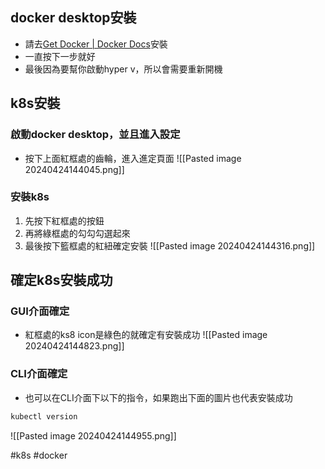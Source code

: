 ## docker desktop安裝

* 請去[Get Docker | Docker Docs](https://docs.docker.com/get-docker/?_gl=1*1uc3d0v*_ga*MTMxMDc3MzIwOC4xNzEzOTQwNjQ0*_ga_XJWPQMJYHQ*MTcxMzk0MDY0NC4xLjEuMTcxMzk0MDY1NC41MC4wLjA.)安裝
* 一直按下一步就好
* 最後因為要幫你啟動hyper v，所以會需要重新開機

## k8s安裝

### 啟動docker desktop，並且進入設定

* 按下上面紅框處的齒輪，進入進定頁面
![[Pasted image 20240424144045.png]]

### 安裝k8s

1. 先按下紅框處的按鈕
2. 再將綠框處的勾勾勾選起來
3. 最後按下籃框處的紅紐確定安裝
![[Pasted image 20240424144316.png]]

## 確定k8s安裝成功

### GUI介面確定
* 紅框處的ks8 icon是綠色的就確定有安裝成功
![[Pasted image 20240424144823.png]]

### CLI介面確定
* 也可以在CLI介面下以下的指令，如果跑出下面的圖片也代表安裝成功
```bash
kubectl version
```
![[Pasted image 20240424144955.png]]

#k8s #docker